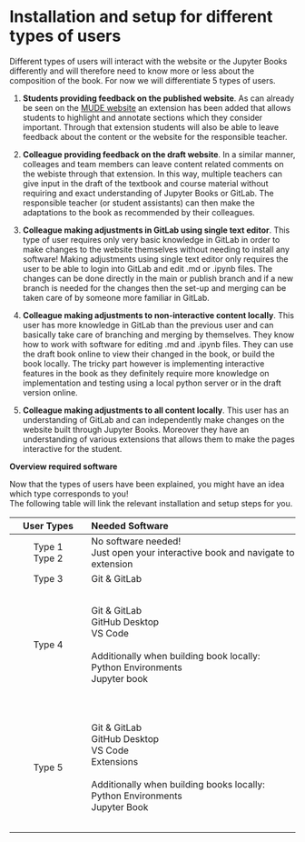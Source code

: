 # Installation and setup for different types of users

Different types of users will interact with the website or the Jupyter Books differently and will therefore need to know more or less about the composition of the book. For now we will differentiate 5 types of users.

 1. **Students providing feedback on the published website**.  As can already be seen on the [MUDE website](https://mude.citg.tudelft.nl/book/intro.html) an extension has been added that allows students to highlight and annotate sections which they consider important. Through that extension students will also be able to leave feedback about the content or the website for the responsible teacher.

2. **Colleague providing feedback on the draft website**. In a similar manner, colleages and team members can leave content related comments on the webiste through that extension. In this way, multiple teachers can give input in the draft of the textbook and course material without requiring and exact understanding of Jupyter Books or GitLab. The responsible teacher (or student assistants) can then make the adaptations to the book as recommended by their colleagues.
3. **Colleague making adjustments in GitLab using single text editor**. This type of user requires only very basic knowledge in GitLab in order to make changes to the website themselves without needing to install any software! Making adjustments using single text editor only requires the user to be able to login into GitLab and edit .md or .ipynb files. The changes can be done directly in the main or publish branch and if a new branch is needed for the changes then the set-up and merging can be taken care of by someone more familiar in GitLab.

4. **Colleague making adjustments to non-interactive content locally**. This user has more knowledge in GitLab than the previous user and can basically take care of branching and merging by themselves. They know how to work with software for editing .md and .ipynb files. They can use the draft book online to view their changed in the book, or build the book locally. The tricky part however is implementing interactive features in the book as they definitely require more knowledge on implementation and testing using a local python server or in the draft version online.

5. **Colleague making adjustments to all content locally**. This user has an understanding of GitLab and can independently make changes on the website built through Jupyter Books. Moreover they have an understanding of various extensions that allows them to make the pages interactive for the student.

**Overview required software** 

Now that the types of users have been explained, you might have an idea which type corresponds to you! <br>
The following table will link the relevant installation and setup steps for you.

|<div style="width:120px">User Types</div>|<div style="width:400px">Needed Software</div>|<div style="width:150px">Installation</div>|
|:---:|:---|:---|
| Type 1<br>Type 2 | No software needed!<br>Just open your interactive book and navigate to the extension | [Extension Tutorial](extension.md) |
| Type 3 | Git & GitLab | [Git](git-setup.md) |
| Type 4 | Git & GitLab<br>GitHub Desktop<br>VS Code<br><br>Additionally when building book locally:<br>Python Environments<br>Jupyter book | [Git](git-setup.md)<br>[GitHub Desktop](git-hub-desktop.md)<br>[VS Code](vscode-setup.md)<br><br>Additionally when building book locally:<br>[Python environments](environments.md)<br>[Jupyter Book](jupyter-book-setup)         |
| Type 5 | Git & GitLab<br>GitHub Desktop<br>VS Code<br> Extensions<br><br>Additionally when building books locally:<br>Python Environments<br>Jupyter Book | [Git](git-setup.md)<br>[GitHub Desktop](git-hub-desktop.md)<br>[VS Code](vscode-setup.md)<br>[Extensions](../features/overview.md)<br><br>Additionally when building books locally:<br>[Python environments](environments.md)<br>[Jupyter Book](jupyter-book-setup) |
